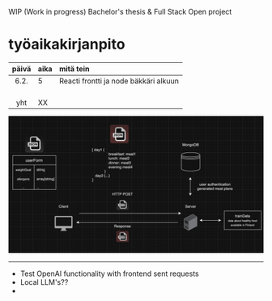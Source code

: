WIP (Work in progress)
Bachelor's thesis & Full Stack Open project


# työaikakirjanpito

| päivä | aika | mitä tein  |
| :----:|:-----| :-----|
| 6.2.  | 5    | Reacti frontti ja node bäkkäri alkuun |
|  |  |  |
|  |  |  |
|  |  |  |
|  |  |  |
| yht   | XX   |            | 


![diagramPicture](https://github.com/TeemuHarinen/RuokaAI/blob/daaf531b879c55fabddb4f0f37da0b264a8b4f2d/assets/SCR-20240207-qcfp.png)

---------------------------------------
- Test OpenAI functionality with frontend sent requests
- Local LLM's??
- 
